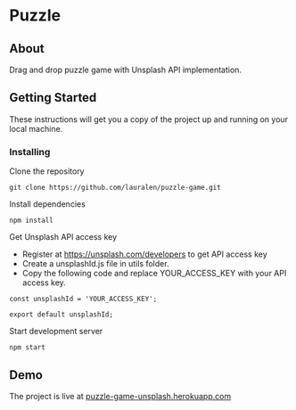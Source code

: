 # Puzzle

## About

Drag and drop puzzle game with Unsplash API implementation.

## Getting Started

These instructions will get you a copy of the project up and running on your local machine.

### Installing

Clone the repository

```
git clone https://github.com/lauralen/puzzle-game.git
```

Install dependencies

```
npm install
```

Get Unsplash API access key

- Register at https://unsplash.com/developers to get API access key
- Create a unsplashId.js file in utils folder.
- Copy the following code and replace YOUR_ACCESS_KEY with your API access key.

```
const unsplashId = 'YOUR_ACCESS_KEY';

export default unsplashId;
```

Start development server

```
npm start
```

## Demo

The project is live at [puzzle-game-unsplash.herokuapp.com](https://puzzle-game-unsplash.herokuapp.com/)

